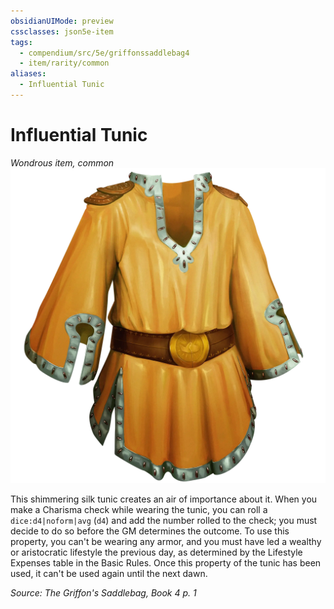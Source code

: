 ```yaml
---
obsidianUIMode: preview
cssclasses: json5e-item
tags:
  - compendium/src/5e/griffonssaddlebag4
  - item/rarity/common
aliases:
  - Influential Tunic
---
```

# Influential Tunic
*Wondrous item, common*  
![](https://raw.githubusercontent.com/TheGiddyLimit/homebrew-img/main/img/GriffonsSaddlebag4/Items/Influential-Tunic.webp#right)  


This shimmering silk tunic creates an air of importance about it. When you make a Charisma check while wearing the tunic, you can roll a `dice:d4|noform|avg` (`d4`) and add the number rolled to the check; you must decide to do so before the GM determines the outcome. To use this property, you can't be wearing any armor, and you must have led a wealthy or aristocratic lifestyle the previous day, as determined by the Lifestyle Expenses table in the Basic Rules. Once this property of the tunic has been used, it can't be used again until the next dawn.

*Source: The Griffon's Saddlebag, Book 4 p. 1*
